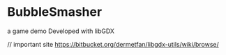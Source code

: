 BubbleSmasher
=============

a game demo Developed with libGDX 


// important site
https://bitbucket.org/dermetfan/libgdx-utils/wiki/browse/
